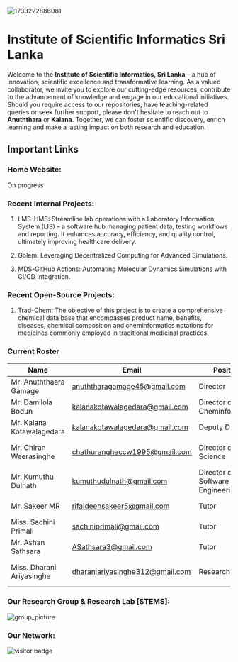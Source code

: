 ![1733222886081](https://github.com/user-attachments/assets/f8634424-b181-47e5-baf0-090ce7af1ad4)


# Institute of Scientific Informatics Sri Lanka

Welcome to the **Institute of Scientific Informatics, Sri Lanka** – a hub of innovation, scientific excellence and transformative learning. As a valued collaborator, we invite you to explore our cutting-edge resources, contribute to the advancement of knowledge and engage in our educational initiatives. Should you require access to our repositories, have teaching-related queries or seek further support, please don't hesitate to reach out to **Anuththara** or **Kalana**. Together, we can foster scientific discovery, enrich learning and make a lasting impact on both research and education.

## Important Links

### Home Website: 
On progress

### Recent Internal Projects:

1) LMS-HMS: Streamline lab operations with a Laboratory Information System (LIS) – a software hub managing patient data, testing workflows and reporting. It enhances accuracy, efficiency, and quality control, ultimately improving healthcare delivery.

2) Golem: Leveraging Decentralized Computing for Advanced Simulations.

3) MDS-GitHub Actions: Automating Molecular Dynamics Simulations with CI/CD Integration.

### Recent Open-Source Projects:

1) Trad-Chem: The objective of this project is to create a comprehensive chemical data base that encompasses product name, benefits, diseases, chemical composition and cheminformatics notations for medicines commonly employed in traditional medicinal practices.

### Current Roster

| Name | Email | Position | Education |
|-|-|-|-|
| Mr. Anuththaara Gamage | anuththaragamage45@gmail.com | Director | B.sc Hons in M.L.S & B.I.T |
| Mr. Damilola Bodun | kalanakotawalagedara@gmail.com | Director of Cheminformatics | B.sc Hons in Biochemistry |
| Mr. Kalana Kotawalagedara | kalanakotawalagedara@gmail.com | Deputy Director | B.sc Hons in M.L.S |
| Mr. Chiran Weerasinghe | chathurangheccw1995@gmail.com | Director of Data Science | M.sc in A.I and Data Science |
| Mr. Kumuthu Dulnath | kumuthudulnath@gmail.com | Director of Software Engineering | B.sc Hons in I.T |
| Mr. Sakeer MR | rifaideensakeer5@gmail.com | Tutor | B.sc Hons in M.L.S |
| Miss. Sachini Primali | sachiniprimali@gmail.com | Tutor | B.sc Hons in M.L.S |
| Mr. Ashan Sathsara | ASathsara3@gmail.com | Tutor | B.sc Hons in M.L.S |
| Miss. Dharani Ariyasinghe | dharaniariyasinghe312@gmail.com | Research Fellow | B.sc in Animal Science |




### Our Research Group & Research Lab [STEMS]:

![group_picture]()

### Our Network:

![visitor badge]()
